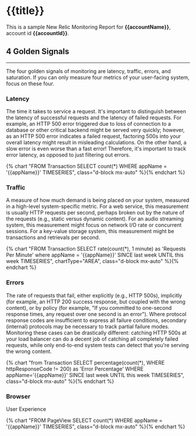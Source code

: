 # {{title}}

This is a sample New Relic Monitoring Report for **{{accountName}}**, account
id **{{accountId}}**.

## 4 Golden Signals

---

The four golden signals of monitoring are latency, traffic, errors, and
saturation. If you can only measure four metrics of your user-facing system,
focus on these four.

### Latency

The time it takes to service a request. It's important to distinguish between
the latency of successful requests and the latency of failed requests. For
example, an HTTP 500 error triggered due to loss of connection to a database or
other critical backend might be served very quickly; however, as an HTTP 500
error indicates a failed request, factoring 500s into your overall latency might
result in misleading calculations. On the other hand, a slow error is even worse
than a fast error! Therefore, it's important to track error latency, as opposed
to just filtering out errors.

<!-- markdownlint-disable-next-line -->
{% chart "FROM Transaction SELECT count(\*) WHERE appName = '{{appName}}' TIMESERIES", class="d-block mx-auto" %}{% endchart %}

### Traffic

A measure of how much demand is being placed on your system, measured in a
high-level system-specific metric. For a web service, this measurement is
usually HTTP requests per second, perhaps broken out by the nature of the
requests (e.g., static versus dynamic content). For an audio streaming system,
this measurement might focus on network I/O rate or concurrent sessions. For a
key-value storage system, this measurement might be transactions and retrievals
per second.

<!-- markdownlint-disable-next-line -->
{% chart "FROM Transaction SELECT rate(count(\*), 1 minute) as 'Requests Per Minute' where appName = '{{appName}}' SINCE last week UNTIL this week TIMESERIES", chartType="AREA", class="d-block mx-auto" %}{% endchart %}

### Errors

The rate of requests that fail, either explicitly (e.g., HTTP 500s), implicitly
(for example, an HTTP 200 success response, but coupled with the wrong content),
or by policy (for example, "If you committed to one-second response times, any
request over one second is an error"). Where protocol response codes are
insufficient to express all failure conditions, secondary (internal) protocols
may be necessary to track partial failure modes. Monitoring these cases can be
drastically different: catching HTTP 500s at your load balancer can do a decent
job of catching all completely failed requests, while only end-to-end system
tests can detect that you're serving the wrong content.

<!-- markdownlint-disable-next-line -->
{% chart "from Transaction SELECT percentage(count(\*), WHERE httpResponseCode != 200) as 'Error Percentage' WHERE appName='{{appName}}' SINCE last week UNTIL this week TIMESERIES", class="d-block mx-auto" %}{% endchart %}

### Browser

User Experience

<!-- markdownlint-disable-next-line -->
{% chart "FROM PageView SELECT count(\*) WHERE appName = '{{appName}}' TIMESERIES", class="d-block mx-auto" %}{% endchart %}
